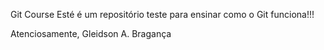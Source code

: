 Git Course
Esté é um repositório teste para ensinar como o Git funciona!!!

Atenciosamente,
Gleidson A. Bragança

